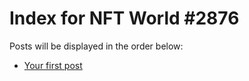 # Index for NFT World #2876
Posts will be displayed in the order below:

- [Your first post](./001-first.md)


